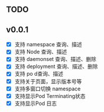 ## TODO

## v0.0.1

- [X] 支持 namespace 查询、描述
- [X] 支持 Node 查询、描述
- [X] 支持 daemonset 查询、描述、删除
- [X] 支持 deployment 查询、描述、删除
- [X] 支持 po d查询、描述
- [X] 支持关于页面，显示版本号等
- [X] 支持多窗口切换 namespace
- [X] 支持显示Pod Terminating状态
- [X] 支持显示Pod 日志

